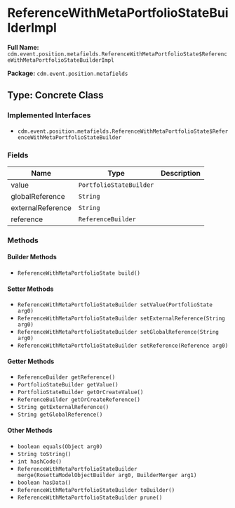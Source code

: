 # ReferenceWithMetaPortfolioStateBuilderImpl

**Full Name:** `cdm.event.position.metafields.ReferenceWithMetaPortfolioState$ReferenceWithMetaPortfolioStateBuilderImpl`

**Package:** `cdm.event.position.metafields`

## Type: Concrete Class

### Implemented Interfaces

- `cdm.event.position.metafields.ReferenceWithMetaPortfolioState$ReferenceWithMetaPortfolioStateBuilder`

### Fields

| Name | Type | Description |
|------|------|-------------|
| value | `PortfolioStateBuilder` |  |
| globalReference | `String` |  |
| externalReference | `String` |  |
| reference | `ReferenceBuilder` |  |

### Methods

#### Builder Methods

- `ReferenceWithMetaPortfolioState build()`

#### Setter Methods

- `ReferenceWithMetaPortfolioStateBuilder setValue(PortfolioState arg0)`
- `ReferenceWithMetaPortfolioStateBuilder setExternalReference(String arg0)`
- `ReferenceWithMetaPortfolioStateBuilder setGlobalReference(String arg0)`
- `ReferenceWithMetaPortfolioStateBuilder setReference(Reference arg0)`

#### Getter Methods

- `ReferenceBuilder getReference()`
- `PortfolioStateBuilder getValue()`
- `PortfolioStateBuilder getOrCreateValue()`
- `ReferenceBuilder getOrCreateReference()`
- `String getExternalReference()`
- `String getGlobalReference()`

#### Other Methods

- `boolean equals(Object arg0)`
- `String toString()`
- `int hashCode()`
- `ReferenceWithMetaPortfolioStateBuilder merge(RosettaModelObjectBuilder arg0, BuilderMerger arg1)`
- `boolean hasData()`
- `ReferenceWithMetaPortfolioStateBuilder toBuilder()`
- `ReferenceWithMetaPortfolioStateBuilder prune()`

